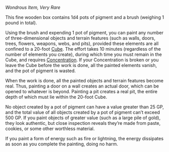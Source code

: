 _Wondrous Item, Very Rare_

This fine wooden box contains 1d4 pots of pigment and a brush (weighing 1 pound in total).

Using the brush and expending 1 pot of pigment, you can paint any number of three-dimensional objects and terrain features (such as walls, doors, trees, flowers, weapons, webs, and pits), provided these elements are all confined to a 20-foot [Cube](https://www.dndbeyond.com/sources/dnd/free-rules/rules-glossary#CubeAreaofEffect). The effort takes 10 minutes (regardless of the number of elements you create), during which time you must remain in the Cube, and requires [Concentration](https://www.dndbeyond.com/sources/dnd/free-rules/rules-glossary#Concentration). If your Concentration is broken or you leave the Cube before the work is done, all the painted elements vanish, and the pot of pigment is wasted.

When the work is done, all the painted objects and terrain features become real. Thus, painting a door on a wall creates an actual door, which can be opened to whatever is beyond. Painting a pit creates a real pit, the entire depth of which must lie within the 20-foot Cube.

No object created by a pot of pigment can have a value greater than 25 GP, and the total value of all objects created by a pot of pigment can’t exceed 500 GP. If you paint objects of greater value (such as a large pile of gold), they look authentic, but close inspection reveals they’re made from paste, cookies, or some other worthless material.

If you paint a form of energy such as fire or lightning, the energy dissipates as soon as you complete the painting, doing no harm.